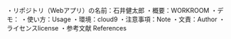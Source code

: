 ・リポジトリ（Webアプリ）の名前：石井健太郎
・概要：WORKROOM
・デモ：
・使い方：Usage
・環境：cloud9
・注意事項：Note
・文責：Author
・ライセンスlicense
・参考文献 References